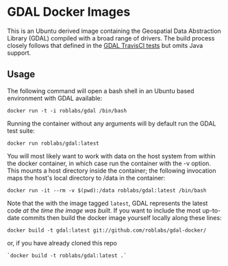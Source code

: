 # GDAL Docker Images

This is an Ubuntu derived image containing the Geospatial Data Abstraction
Library (GDAL) compiled with a broad range of drivers. The build process
closely follows that defined in the
[GDAL TravisCI tests](https://github.com/OSGeo/gdal/blob/trunk/.travis.yml) but
omits Java support.


## Usage

The following command will open a bash shell in an Ubuntu based environment
with GDAL available:

    docker run -t -i roblabs/gdal /bin/bash

Running the container without any arguments will by default run the GDAL test
suite:

    docker run roblabs/gdal:latest

You will most likely want to work with data on the host system from within the
docker container, in which case run the container with the -v option. This
mounts a host directory inside the container; the following invocation maps the
host's local directory to /data in the container:

    docker run -it --rm -v $(pwd):/data roblabs/gdal:latest /bin/bash

Note that the with the image tagged `latest`, GDAL represents the latest code
*at the time the image was built*. If you want to include the most up-to-date
commits then build the docker image yourself locally along these lines:

    docker build -t gdal:latest git://github.com/roblabs/gdal-docker/

or, if you have already cloned this repo

    `docker build -t roblabs/gdal:latest .`
